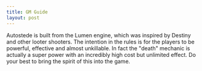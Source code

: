 ```yaml
---
title: GM Guide
layout: post
---
```


Autostede is built from the Lumen engine, which was inspired by Destiny and other looter shooters. The intention in the rules is for the players to be powerful, effective and almost unkillable. In fact the "death" mechanic is actually a super power with an incredibly high cost but unlimited effect. Do your best to bring the spirit of this into the game.



